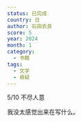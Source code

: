 ```yaml
---
status: 已完成
country: 日
author: 石田衣良
score: 5
year: 2024
month: 1
category:
  - 书籍
tags:
  - 文学
  - 悬疑
---
```

5/10 不尽人意

我没太感觉出来在写什么。
